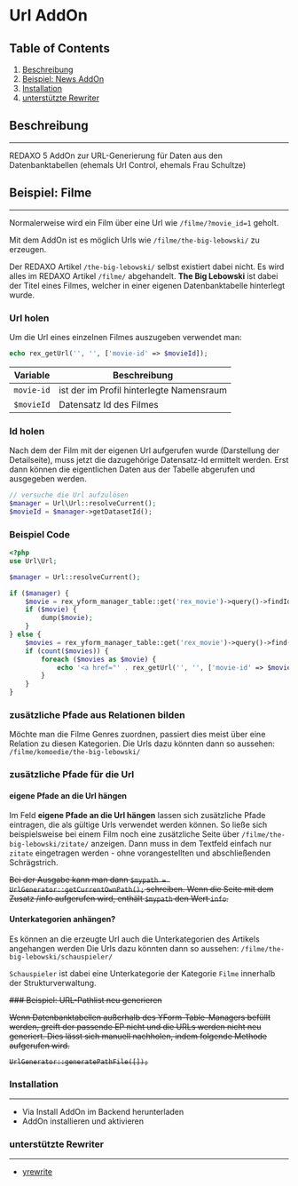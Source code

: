 Url AddOn
================================================================================
## Table of Contents
1. [Beschreibung](#beschreibung)
2. [Beispiel: News AddOn](#beispiel-news-addOn)
3. [Installation](#installation)
4. [unterstützte Rewriter](#unterstützte-rewriter)

## Beschreibung
--------------------------------------------------------------------------------
REDAXO 5 AddOn zur URL-Generierung für Daten aus den Datenbanktabellen (ehemals Url Control, ehemals Frau Schultze)

## Beispiel: Filme
--------------------------------------------------------------------------------
Normalerweise wird ein Film über eine Url wie `/filme/?movie_id=1` geholt.

Mit dem AddOn ist es möglich Urls wie `/filme/the-big-lebowski/` zu erzeugen.

Der REDAXO Artikel `/the-big-lebowski/` selbst existiert dabei nicht. Es wird alles im REDAXO Artikel `/filme/` abgehandelt.
**The Big Lebowski** ist dabei der Titel eines Filmes, welcher in einer eigenen Datenbanktabelle hinterlegt wurde. 

### Url holen 
Um die Url eines einzelnen Filmes auszugeben verwendet man:

```php
echo rex_getUrl('', '', ['movie-id' => $movieId]);
```

| Variable         | Beschreibung                 |
| ---------------- | ---------------------------- |
| `movie-id` | ist der im Profil hinterlegte Namensraum |
| `$movieId`    | Datensatz Id des Filmes |


### Id holen 
Nach dem der Film mit der eigenen Url aufgerufen wurde (Darstellung der Detailseite), muss jetzt die dazugehörige Datensatz-Id ermittelt werden. Erst dann können die eigentlichen Daten aus der Tabelle abgerufen und ausgegeben werden.

```php
// versuche die Url aufzulösen
$manager = Url\Url::resolveCurrent();
$movieId = $manager->getDatasetId();
```

### Beispiel Code

```php
<?php
use Url\Url;

$manager = Url::resolveCurrent();

if ($manager) {
    $movie = rex_yform_manager_table::get('rex_movie')->query()->findId($manager->getDatasetId());
    if ($movie) {
        dump($movie);
    }
} else {
    $movies = rex_yform_manager_table::get('rex_movie')->query()->find();
    if (count($movies)) {
        foreach ($movies as $movie) {
            echo '<a href="' . rex_getUrl('', '', ['movie-id' => $movie->getId()]) . '">' . $movie->getValue('title') . '</a>';
        }
    }
}
```

### zusätzliche Pfade aus Relationen bilden

Möchte man die Filme Genres zuordnen, passiert dies meist über eine Relation zu diesen Kategorien.
Die Urls dazu könnten dann so aussehen: `/filme/komoedie/the-big-lebowski/`
 

### zusätzliche Pfade für die Url

#### eigene Pfade an die Url hängen

Im Feld **eigene Pfade an die Url hängen** lassen sich zusätzliche Pfade eintragen, die als gültige Urls verwendet werden können. So ließe sich beispielsweise bei einem Film noch eine zusätzliche Seite über `/filme/the-big-lebowski/zitate/` anzeigen. Dann muss in dem Textfeld einfach nur `zitate` eingetragen werden - ohne vorangestellten und abschließenden Schrägstrich.

<del>Bei der Ausgabe kann man dann `$mypath = UrlGenerator::getCurrentOwnPath();` schreiben. Wenn die Seite mit dem Zusatz /info aufgerufen wird, enthält `$mypath` den Wert `info`.</del>


#### Unterkategorien anhängen?

Es können an die erzeugte Url auch die Unterkategorien des Artikels angehangen werden
Die Urls dazu könnten dann so aussehen: `/filme/the-big-lebowski/schauspieler/`

`Schauspieler` ist dabei eine Unterkategorie der Kategorie `Filme` innerhalb der Strukturverwaltung.

<del>
### Beispiel: URL-Pathlist neu generieren

Wenn Datenbanktabellen außerhalb des YForm-Table-Managers befüllt werden, greift der passende EP nicht und die URLs werden nicht neu generiert. Dies lässt sich manuell nachholen, indem folgende Methode aufgerufen wird.

```
UrlGenerator::generatePathFile([]);
```
</del>

### Installation
--------------------------------------------------------------------------------
* Via Install AddOn im Backend herunterladen
* AddOn installieren und aktivieren


### unterstützte Rewriter
--------------------------------------------------------------------------------
* [yrewrite](https://github.com/yakamara/redaxo_yrewrite)
